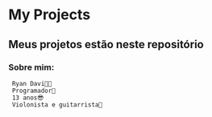 # My Projects
<h2>Meus projetos estão neste repositório</h2>

<h3>Sobre mim:</h3>

 <div>
     
     Ryan Davi👦🏻
     Programador👾
     13 anos😎
     Violonista e guitarrista🎸

 </div>